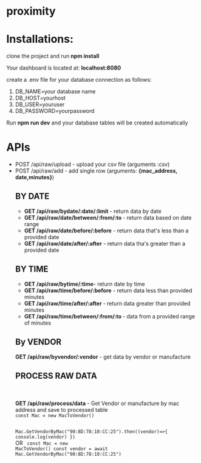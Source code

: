 # proximity

# Installations:

clone the project and run <strong>npm install</strong><br>

Your dashboard is located at: <strong>localhost:8080</strong>

create a .env file for your database connection as follows:
<ol>
<li>DB_NAME=your database name</li>
<li>DB_HOST=yourhost</li>
<li>DB_USER=youruser</li>
<li>DB_PASSWORD=yourpassword</li>
</ol>
Run <strong>npm run dev</strong> and your database tables will be created automatically

# APIs
<ul>
<li>POST /api/raw/upload - upload your csv file (arguments :csv)</li>
<li>POST /api/raw/add - add single row (arguments: <strong>{mac_address, date,minutes}</strong>)</li>

<h2>BY DATE</h2>
<ul>

<li><strong>GET /api/raw/bydate/:date/:limit </strong>- return data by date</li>
<li><strong>GET /api/raw/date/between/:from/:to </strong>- return data based on date range</li>
<li><strong>GET /api/raw/date/before/:before</strong> - return data that's less than a provided date</li>
<li><strong>GET /api/raw/date/after/:after</strong> - return data tha's greater than a provided date</li>
</ul>
<h2>BY TIME</h2>
<ul>
<li><strong>GET /api/raw/bytime/:time</strong>- return date by time</li>
<li><strong>GET /api/raw/time/before/:before</strong> - return data less than provided minutes</li>
<li><strong>GET /api/raw/time/after/:after </strong>- return data greater than provided minutes</li>
<li><strong>GET /api/raw/time/between/:from/:to </strong>- data from a provided range of minutes</li>
</ul>
<h2>By VENDOR</h2>

<strong>GET /api/raw/byvendor/:vendor</strong> - get data by vendor or manufacture
<br>
<h2>PROCESS RAW DATA</h2>
<br><br>
<strong>GET /api/raw/process/data</strong>  - Get Vendor or manufacture by mac address and save to processed table
<code>
const Mac = new MacToVendor()

Mac.GetVendorByMac("90:8D:78:10:CC:25").then((vendor)=>{
    console.log(vendor)
})
</code><br>OR
<code>
const Mac = new MacToVendor()
const vendor = await Mac.GetVendorByMac("90:8D:78:10:CC:25")
</code>

